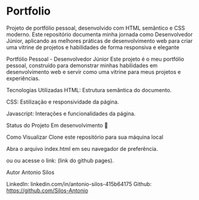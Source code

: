 # Portfolio
Projeto de portfólio pessoal, desenvolvido com HTML semântico e CSS moderno. Este repositório documenta minha jornada como Desenvolvedor Júnior, aplicando as melhores práticas de desenvolvimento web para criar uma vitrine de projetos e habilidades de forma responsiva e elegante

Portfólio Pessoal - Desenvolvedor Júnior
Este projeto é o meu portfólio pessoal, construído para demonstrar minhas habilidades em desenvolvimento web e servir como uma vitrine para meus projetos e experiências.

Tecnologias Utilizadas
HTML: Estrutura semântica do documento.

CSS: Estilização e responsividade da página.

Javascript: Interações e funcionalidades da página. 

Status do Projeto
Em desenvolvimento 🚧

Como Visualizar
Clone este repositório para sua máquina local 

Abra o arquivo index.html em seu navegador de preferência.

ou ou acesse o link: (link do github pages).

Autor
Antonio Silos

LinkedIn: linkedin.com/in/antonio-silos-415b64175
Github: https://github.com/Silos-Antonio
